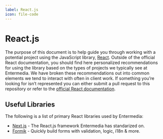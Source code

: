 ```yaml
---
label: React.js
icon: file-code
---
```


# React.js

The purpose of this document is to help guide you through working with a potential project using the JavaScript library, [React](https://reactjs.org/). Outside of the official React documentation, you should find here personalized recommendations for using the library based on the types of projects we typically see at Entermedia. We have broken these recommendations out into common elements we tend to interact with often in client work. If something you’re looking for isn’t represented you can either submit a pull request to this repository or refer to the [official React documentation](https://reactjs.org/).

## Useful Libraries

The following is a list of primary React libraries used by Entermedia:

- [Next.js](/javascript/reactjs/nextjs) - The React.js framework Entermedia has standarized on.
- [Formik](https://formik.org/) - Quickly build forms with validation, logic, i18n & more.
